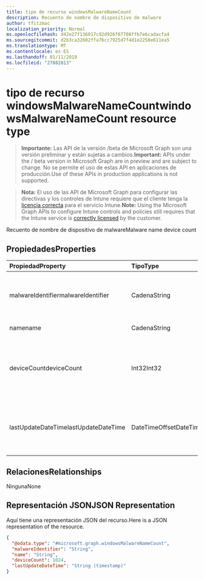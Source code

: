 ```yaml
---
title: tipo de recurso windowsMalwareNameCount
description: Recuento de nombre de dispositivo de malware
author: tfitzmac
localization_priority: Normal
ms.openlocfilehash: d42e27f136017c92d926f07708ffb7e6cadacfa4
ms.sourcegitcommit: d2b3ca32602ffa76cc7925d7f4d1e2258e611ea5
ms.translationtype: MT
ms.contentlocale: es-ES
ms.lasthandoff: 01/11/2019
ms.locfileid: "27882813"
---
```

# <a name="windowsmalwarenamecount-resource-type"></a><span data-ttu-id="53dbd-103">tipo de recurso windowsMalwareNameCount</span><span class="sxs-lookup"><span data-stu-id="53dbd-103">windowsMalwareNameCount resource type</span></span>

> <span data-ttu-id="53dbd-104">**Importante:** Las API de la versión /beta de Microsoft Graph son una versión preliminar y están sujetas a cambios.</span><span class="sxs-lookup"><span data-stu-id="53dbd-104">**Important:** APIs under the / beta version in Microsoft Graph are in preview and are subject to change.</span></span> <span data-ttu-id="53dbd-105">No se permite el uso de estas API en aplicaciones de producción.</span><span class="sxs-lookup"><span data-stu-id="53dbd-105">Use of these APIs in production applications is not supported.</span></span>

> <span data-ttu-id="53dbd-106">**Nota:** El uso de las API de Microsoft Graph para configurar las directivas y los controles de Intune requiere que el cliente tenga la [licencia correcta](https://go.microsoft.com/fwlink/?linkid=839381) para el servicio Intune.</span><span class="sxs-lookup"><span data-stu-id="53dbd-106">**Note:** Using the Microsoft Graph APIs to configure Intune controls and policies still requires that the Intune service is [correctly licensed](https://go.microsoft.com/fwlink/?linkid=839381) by the customer.</span></span>

<span data-ttu-id="53dbd-107">Recuento de nombre de dispositivo de malware</span><span class="sxs-lookup"><span data-stu-id="53dbd-107">Malware name device count</span></span>
## <a name="properties"></a><span data-ttu-id="53dbd-108">Propiedades</span><span class="sxs-lookup"><span data-stu-id="53dbd-108">Properties</span></span>
|<span data-ttu-id="53dbd-109">Propiedad</span><span class="sxs-lookup"><span data-stu-id="53dbd-109">Property</span></span>|<span data-ttu-id="53dbd-110">Tipo</span><span class="sxs-lookup"><span data-stu-id="53dbd-110">Type</span></span>|<span data-ttu-id="53dbd-111">Description</span><span class="sxs-lookup"><span data-stu-id="53dbd-111">Description</span></span>|
|:---|:---|:---|
|<span data-ttu-id="53dbd-112">malwareIdentifier</span><span class="sxs-lookup"><span data-stu-id="53dbd-112">malwareIdentifier</span></span>|<span data-ttu-id="53dbd-113">Cadena</span><span class="sxs-lookup"><span data-stu-id="53dbd-113">String</span></span>|<span data-ttu-id="53dbd-114">El identificador único.</span><span class="sxs-lookup"><span data-stu-id="53dbd-114">The unique identifier.</span></span> <span data-ttu-id="53dbd-115">Éste es el identificador de malware</span><span class="sxs-lookup"><span data-stu-id="53dbd-115">This is malware identifier</span></span>|
|<span data-ttu-id="53dbd-116">name</span><span class="sxs-lookup"><span data-stu-id="53dbd-116">name</span></span>|<span data-ttu-id="53dbd-117">Cadena</span><span class="sxs-lookup"><span data-stu-id="53dbd-117">String</span></span>|<span data-ttu-id="53dbd-118">Nombre de malware</span><span class="sxs-lookup"><span data-stu-id="53dbd-118">Malware name</span></span>|
|<span data-ttu-id="53dbd-119">deviceCount</span><span class="sxs-lookup"><span data-stu-id="53dbd-119">deviceCount</span></span>|<span data-ttu-id="53dbd-120">Int32</span><span class="sxs-lookup"><span data-stu-id="53dbd-120">Int32</span></span>|<span data-ttu-id="53dbd-121">Recuento de dispositivos con malware dectected para este software malintencionado</span><span class="sxs-lookup"><span data-stu-id="53dbd-121">Count of devices with malware dectected for this malware</span></span>|
|<span data-ttu-id="53dbd-122">lastUpdateDateTime</span><span class="sxs-lookup"><span data-stu-id="53dbd-122">lastUpdateDateTime</span></span>|<span data-ttu-id="53dbd-123">DateTimeOffset</span><span class="sxs-lookup"><span data-stu-id="53dbd-123">DateTimeOffset</span></span>|<span data-ttu-id="53dbd-124">Recuento de la marca de hora de la última actualización del dispositivo en UTC</span><span class="sxs-lookup"><span data-stu-id="53dbd-124">The Timestamp of the last update for the device count in UTC</span></span>|

## <a name="relationships"></a><span data-ttu-id="53dbd-125">Relaciones</span><span class="sxs-lookup"><span data-stu-id="53dbd-125">Relationships</span></span>
<span data-ttu-id="53dbd-126">Ninguna</span><span class="sxs-lookup"><span data-stu-id="53dbd-126">None</span></span>
## <a name="json-representation"></a><span data-ttu-id="53dbd-127">Representación JSON</span><span class="sxs-lookup"><span data-stu-id="53dbd-127">JSON Representation</span></span>
<span data-ttu-id="53dbd-128">Aquí tiene una representación JSON del recurso.</span><span class="sxs-lookup"><span data-stu-id="53dbd-128">Here is a JSON representation of the resource.</span></span>
<!-- {
  "blockType": "resource",
  "@odata.type": "microsoft.graph.windowsMalwareNameCount"
}
-->
``` json
{
  "@odata.type": "#microsoft.graph.windowsMalwareNameCount",
  "malwareIdentifier": "String",
  "name": "String",
  "deviceCount": 1024,
  "lastUpdateDateTime": "String (timestamp)"
}
```





